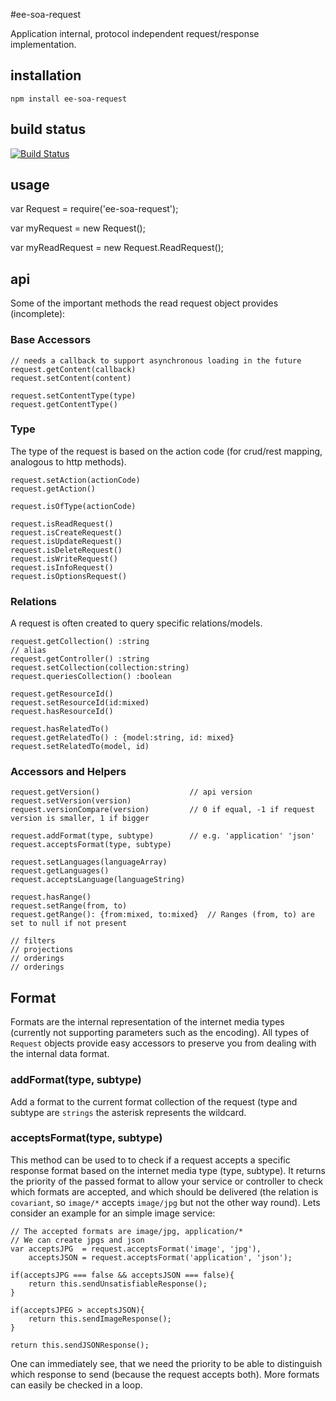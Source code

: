 #ee-soa-request

Application internal, protocol independent request/response implementation.

## installation

    npm install ee-soa-request

## build status

[![Build Status](https://travis-ci.org/eventEmitter/ee-soa-request.png?branch=master)](https://travis-ci.org/eventEmitter/ee-soa-request)

## usage

  var Request = require('ee-soa-request');

  var myRequest = new Request();

  var myReadRequest = new Request.ReadRequest();


## api

Some of the important methods the read request object provides (incomplete):

### Base Accessors

    // needs a callback to support asynchronous loading in the future
    request.getContent(callback)
    request.setContent(content)

    request.setContentType(type)
    request.getContentType()

### Type
The type of the request is based on the action code (for crud/rest mapping, analogous to http methods).

    request.setAction(actionCode)
    request.getAction()

    request.isOfType(actionCode)

    request.isReadRequest()
    request.isCreateRequest()
    request.isUpdateRequest()
    request.isDeleteRequest()
    request.isWriteRequest()
    request.isInfoRequest()
    request.isOptionsRequest()

### Relations
A request is often created to query specific relations/models.

    request.getCollection() :string
    // alias
    request.getController() :string
    request.setCollection(collection:string)
    request.queriesCollection() :boolean

    request.getResourceId()
    request.setResourceId(id:mixed)
    request.hasResourceId()

    request.hasRelatedTo()
    request.getRelatedTo() : {model:string, id: mixed}
    request.setRelatedTo(model, id)

### Accessors and Helpers

    request.getVersion()                    // api version
    request.setVersion(version)
    request.versionCompare(version)         // 0 if equal, -1 if request version is smaller, 1 if bigger

    request.addFormat(type, subtype)        // e.g. 'application' 'json'
    request.acceptsFormat(type, subtype)

    request.setLanguages(languageArray)
    request.getLanguages()
    request.acceptsLanguage(languageString)

    request.hasRange()
    request.setRange(from, to)
    request.getRange(): {from:mixed, to:mixed}  // Ranges (from, to) are set to null if not present

    // filters
    // projections
    // orderings
    // orderings

## Format
Formats are the internal representation of the internet media types (currently not supporting parameters such as the encoding). All types of `Request` objects provide easy accessors to preserve you from dealing with the internal data format.

### addFormat(type, subtype)
Add a format to the current format collection of the request (type and subtype are `strings` the asterisk represents the wildcard.

### acceptsFormat(type, subtype)
This method can be used to to check if a request accepts a specific response format based on the internet media type (type, subtype). It returns the priority of the passed format to allow your service or controller to check which formats are accepted, and which should be delivered (the relation is `covariant`, so `image/*` accepts `image/jpg` but not the other way round). Lets consider an example for an simple image service:

    // The accepted formats are image/jpg, application/*
    // We can create jpgs and json
    var acceptsJPG  = request.acceptsFormat('image', 'jpg'),
        acceptsJSON = request.acceptsFormat('application', 'json');

    if(acceptsJPG === false && acceptsJSON === false){
        return this.sendUnsatisfiableResponse();
    }

    if(acceptsJPEG > acceptsJSON){
        return this.sendImageResponse();
    }

    return this.sendJSONResponse();

One can immediately see, that we need the priority to be able to distinguish which response to send (because the request accepts both). More formats can easily be checked in a loop.
